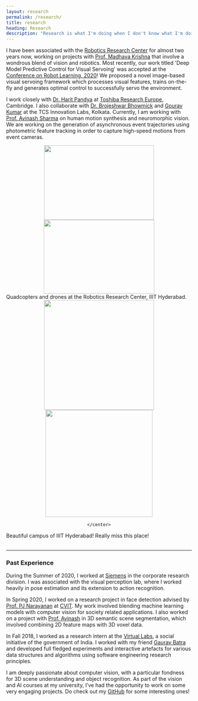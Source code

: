 ```yaml
---
layout: research
permalink: /research/
title: research
heading: Research
description: "Research is what I'm doing when I don't know what I'm doing"
---
```


I have been associated with the [Robotics Research Center](https://robotics.iiit.ac.in/) for almost two years now, working on projects with [Prof. Madhava Krishna](https://scholar.google.com/citations?user=QDuPGHwAAAAJ&hl=en) that involve a wondrous blend of vision and robotics. Most recently, our work titled 'Deep Model Predictive Control for Visual Servoing' was accepted at the [Conference on Robot Learning, 2020](https://www.robot-learning.org/home)! We proposed a novel image-based visual servoing framework which processes visual features, trains on-the-fly and generates optimal control to successfully servo the environment. 

I work closely with [Dr. Harit Pandya](https://scholar.google.com/citations?user=bOWP5gQAAAAJ&hl=en) at [Toshiba Research Europe](https://www.toshiba.eu/pages/eu/Cambridge-Research-Laboratory/), Cambridge. I also collaborate with [Dr. Brojeshwar Bhowmick](https://sites.google.com/view/brojeshwar/home) and [Gourav Kumar](https://scholar.google.co.in/citations?user=zyYNatcAAAAJ&hl=en) at the TCS Innovation Labs, Kolkata. Currently, I am working with [Prof. Avinash Sharma](https://scholar.google.com/citations?user=4ladtC0AAAAJ&hl=en) on human motion synthesis and neuromorphic vision. We are working on the generation of asynchronous event trajectories using photometric feature tracking in order to capture high-speed motions from event cameras. 

<div>
	<center>
    <left> <img width="298" height="202" src="{{ site.baseurl }}/assets/img/quadcopter.png"> </left>
    <!-- <center> <img class="col two" src="{{ site.baseurl }}/assets/img/quadcopter.png"> </center> -->
    <right> <img width="300" height="200" src="{{ site.baseurl }}/assets/img/drone.png"> </right>
	</center>
</div>

<div class="col three caption">
    Quadcopters and drones at the Robotics Research Center, IIIT Hyderabad. 
</div>

<div class="row">
    <center>
        <left> <img width="298" src="{{ site.baseurl }}/assets/img/iiit.jpeg"> </left>
        <right> <img width="290" src="{{ site.baseurl }}/assets/img/iiit_roads.jpeg"> </right>
        <!-- <img class="col three" width="200" src="{{ site.baseurl }}/assets/img/iiit.jpeg"/> -->

    </center>
</div>
<!-- <div class="2020-03-28-winterline.markdown">
    <img class="responsive" src="{{ site.baseurl }}/assets/img/w2.jpg">
</div> -->
<div class="col three caption">
    Beautiful campus of IIIT Hyderabad! Really miss this place! 
</div>
<br>

***

### Past Experience

During the Summer of 2020, I worked at [Siemens](https://new.siemens.com/in/en.html) in the corporate research division. I was associated with the visual perception lab, where I worked heavily in pose estimation and its extension to action recognition. 

In Spring 2020, I worked on a research project in face detection advised by [Prof. PJ Narayanan](https://scholar.google.com/citations?user=3HKjt_IAAAAJ&hl=en) at [CVIT](https://cvit.iiit.ac.in/). My work involved blending machine learning models with computer vision for society related applications. I also worked on a project with [Prof. Avinash](https://scholar.google.com/citations?user=4ladtC0AAAAJ&hl=en) in 3D semantic scene segmentation, which involved combining 2D feature maps with 3D voxel data. 

In Fall 2018, I worked as a research intern at the [Virtual Labs](http://www.vlab.co.in/), a social initiative of the government of India. I worked with my friend [Gaurav Batra](https://gauravbatra.netlify.app/) and developed full fledged experiments and interactive artefacts for various data structures and algorithms using software engineering research principles.

I am deeply passionate about computer vision, with a particular fondness for 3D scene understanding and object recognition. As part of the vision and AI courses at my university, I’ve had the opportunity to work on some very engaging projects. Do check out my [GitHub](https://github.com/bonjovi1) for some interesting ones! 




